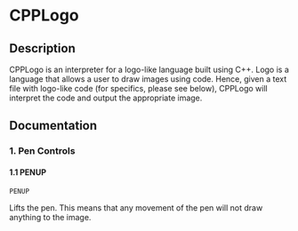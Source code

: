 <h1>CPPLogo</h1>
<h2>Description</h2>
<p>CPPLogo is an interpreter for a logo-like language built using C++. Logo is a language that allows a user to draw images using code. Hence, given a text file with logo-like code (for specifics, please see below), CPPLogo will interpret the code and output the appropriate image.</p>

<h2>Documentation</h2>

### 1. Pen Controls

#### 1.1 PENUP
```cpp
PENUP
```
Lifts the pen. This means that any movement of the pen will not draw anything to the image.

